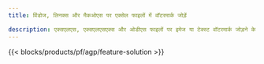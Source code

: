 ```yaml
---
title: विंडोज, लिनक्स और मैकओएस पर एक्सेल फाइलों में वॉटरमार्क जोड़ें 

description: एक्सएलएस, एक्सएलएसएक्स और ओडीएस फाइलों पर इमेज या टेक्स्ट वॉटरमार्क जोड़ने के लिए मुफ्त ऐप और एपीआई
---
```

{{< blocks/products/pf/agp/feature-solution >}} 

